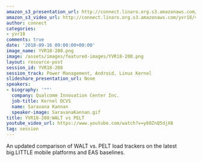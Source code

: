```yaml
---
amazon_s3_presentation_url: http://connect.linaro.org.s3.amazonaws.com/yvr18/presentations/yvr18-208.pdf
amazon_s3_video_url: http://connect.linaro.org.s3.amazonaws.com/yvr18/videos/yvr18-208.mp4
author: connect
categories:
- yvr18
comments: true
date: '2018-09-16 09:00:00+00:00'
image_name: YVR18-208.png
image: /assets/images/featured-images/YVR18-208.png
layout: resource-post
session_id: YVR18-208
session_track: Power Management, Android, Linux Kernel
slideshare_presentation_url: None
speakers:
- biography: '""'
  company: Qualcomm Innovation Center Inc.
  job-title: Kernel DCVS
  name: Saravana Kannan
  speaker-image: SaravanaKannan.gif
title: YVR18-208:WALT vs PELT
youtube_video_url: https://www.youtube.com/watch?v=y60ZnQ5djX8
tag: session
---
```


An updated comparison of WALT vs. PELT load trackers on the latest big.LITTLE mobile platforms and EAS baselines.
